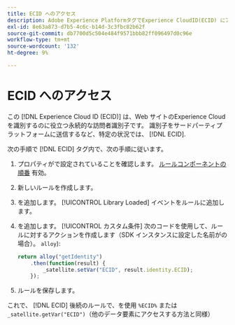 ```yaml
---
title: ECID へのアクセス
description: Adobe Experience PlatformタグでExperience CloudID(ECID) にアクセスする方法を説明します
exl-id: 8e63a873-d7b5-4c6c-b14d-3c3fbc82b62f
source-git-commit: db7700d5c504e484f9571bbb82ff096497d0c96e
workflow-type: tm+mt
source-wordcount: '132'
ht-degree: 9%

---
```



# ECID へのアクセス

この [!DNL Experience Cloud ID (ECID)] は、Web サイトのExperience Cloudを識別するのに役立つ永続的な訪問者識別子です。 識別子をサードパーティプラットフォームに送信するなど、特定の状況では、 [!DNL ECID].

次の手順で [!DNL ECID] タグ内で、次の手順に従います。

1. プロパティがで設定されていることを確認します。 [ルールコンポーネントの順番](../../tags/ui/managing-resources/rules.md#sequencing) 有効。
2. 新しいルールを作成します。
3. を追加します。 [!UICONTROL Library Loaded] イベントをルールに追加します。
4. を追加します。 [!UICONTROL カスタム条件] 次のコードを使用して、ルールに対するアクションを作成します（SDK インスタンスに設定した名前がの場合）。 `alloy`):

   ```javascript
   return alloy("getIdentity")
       .then(function(result) {
           _satellite.setVar("ECID", result.identity.ECID);
       });
   ```

5. ルールを保存します。

これで、 [!DNL ECID] 後続のルールで、を使用 `%ECID%` または `_satellite.getVar("ECID")`（他のデータ要素にアクセスする方法と同様）
